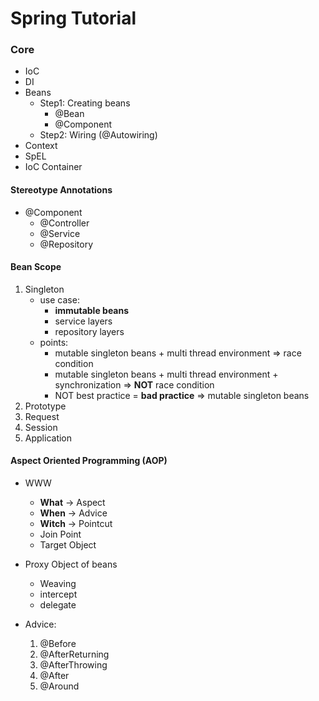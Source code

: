 # Spring Tutorial


### Core

* IoC
* DI
* Beans
  * Step1: Creating beans
    * @Bean
    * @Component
  * Step2: Wiring (@Autowiring)
* Context
* SpEL
* IoC Container


#### Stereotype Annotations

- @Component
  - @Controller
  - @Service
  - @Repository


#### Bean Scope

1. Singleton
   - use case: 
     - **immutable beans**
     - service layers
     - repository layers
   - points:
     - mutable singleton beans + multi thread environment => race condition
     - mutable singleton beans + multi thread environment + synchronization => **NOT** race condition
     - NOT best practice = **bad practice** => mutable singleton beans
2. Prototype
3. Request
4. Session
5. Application


#### Aspect Oriented Programming (AOP)

- WWW
  - **What** -> Aspect
  - **When** -> Advice
  - **Witch** -> Pointcut
  - Join Point
  - Target Object

- Proxy Object of beans 
  - Weaving
  - intercept
  - delegate

- Advice:
  1. @Before
  2. @AfterReturning
  3. @AfterThrowing
  4. @After
  5. @Around

